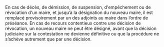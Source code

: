En cas de décès, de démission, de suspension, d'empêchement ou de révocation d'un maire, et jusqu’à la désignation du nouveau maire, il est remplacé provisoirement par un des adjoints au maire dans l’ordre de préséance.
En cas de recours contentieux contre une décision de révocation, un nouveau maire ne peut être désigné, avant que la décision judiciaire sur la contestation ne devienne définitive ou que la procédure ne s’achève autrement que par une décision.